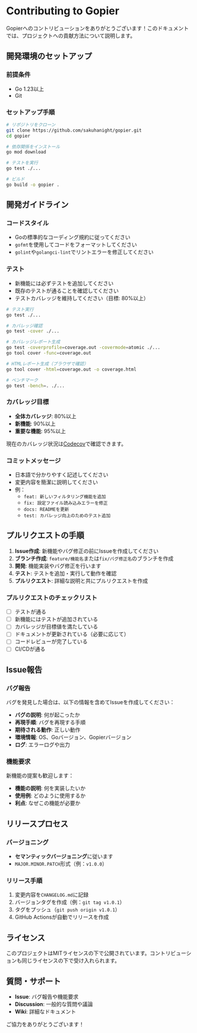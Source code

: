 # Contributing to Gopier

Gopierへのコントリビューションをありがとうございます！このドキュメントでは、プロジェクトへの貢献方法について説明します。

## 開発環境のセットアップ

### 前提条件
- Go 1.23以上
- Git

### セットアップ手順
```bash
# リポジトリをクローン
git clone https://github.com/sakuhanight/gopier.git
cd gopier

# 依存関係をインストール
go mod download

# テストを実行
go test ./...

# ビルド
go build -o gopier .
```

## 開発ガイドライン

### コードスタイル
- Goの標準的なコーディング規約に従ってください
- `gofmt`を使用してコードをフォーマットしてください
- `golint`や`golangci-lint`でリントエラーを修正してください

### テスト
- 新機能には必ずテストを追加してください
- 既存のテストが通ることを確認してください
- テストカバレッジを維持してください（目標: 80%以上）

```bash
# テスト実行
go test ./...

# カバレッジ確認
go test -cover ./...

# カバレッジレポート生成
go test -coverprofile=coverage.out -covermode=atomic ./...
go tool cover -func=coverage.out

# HTMLレポート生成（ブラウザで確認）
go tool cover -html=coverage.out -o coverage.html

# ベンチマーク
go test -bench=. ./...
```

### カバレッジ目標
- **全体カバレッジ**: 80%以上
- **新機能**: 90%以上
- **重要な機能**: 95%以上

現在のカバレッジ状況は[Codecov](https://codecov.io/gh/sakuhanight/gopier)で確認できます。

### コミットメッセージ
- 日本語で分かりやすく記述してください
- 変更内容を簡潔に説明してください
- 例：
  - `feat: 新しいフィルタリング機能を追加`
  - `fix: 設定ファイル読み込みエラーを修正`
  - `docs: READMEを更新`
  - `test: カバレッジ向上のためのテスト追加`

## プルリクエストの手順

1. **Issue作成**: 新機能やバグ修正の前にIssueを作成してください
2. **ブランチ作成**: `feature/機能名`または`fix/バグ修正名`のブランチを作成
3. **開発**: 機能実装やバグ修正を行います
4. **テスト**: テストを追加・実行して動作を確認
5. **プルリクエスト**: 詳細な説明と共にプルリクエストを作成

### プルリクエストのチェックリスト
- [ ] テストが通る
- [ ] 新機能にはテストが追加されている
- [ ] カバレッジが目標値を満たしている
- [ ] ドキュメントが更新されている（必要に応じて）
- [ ] コードレビューが完了している
- [ ] CI/CDが通る

## Issue報告

### バグ報告
バグを発見した場合は、以下の情報を含めてIssueを作成してください：

- **バグの説明**: 何が起こったか
- **再現手順**: バグを再現する手順
- **期待される動作**: 正しい動作
- **環境情報**: OS、Goバージョン、Gopierバージョン
- **ログ**: エラーログや出力

### 機能要求
新機能の提案も歓迎します：

- **機能の説明**: 何を実装したいか
- **使用例**: どのように使用するか
- **利点**: なぜこの機能が必要か

## リリースプロセス

### バージョニング
- **セマンティックバージョニング**に従います
- `MAJOR.MINOR.PATCH`形式（例：`v1.0.0`）

### リリース手順
1. 変更内容を`CHANGELOG.md`に記録
2. バージョンタグを作成（例：`git tag v1.0.1`）
3. タグをプッシュ（`git push origin v1.0.1`）
4. GitHub Actionsが自動でリリースを作成

## ライセンス

このプロジェクトはMITライセンスの下で公開されています。コントリビューションも同じライセンスの下で受け入れられます。

## 質問・サポート

- **Issue**: バグ報告や機能要求
- **Discussion**: 一般的な質問や議論
- **Wiki**: 詳細なドキュメント

ご協力をありがとうございます！ 